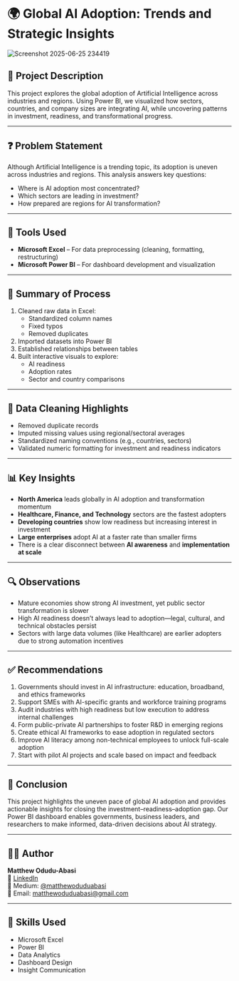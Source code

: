 # 🌍 Global AI Adoption: Trends and Strategic Insights
![Screenshot 2025-06-25 234419](https://github.com/user-attachments/assets/724ef156-a51a-4f96-8b15-7b8a97e557d9)


## 📘 Project Description
This project explores the global adoption of Artificial Intelligence across industries and regions. Using Power BI, we visualized how sectors, countries, and company sizes are integrating AI, while uncovering patterns in investment, readiness, and transformational progress.

---

## ❓ Problem Statement
Although Artificial Intelligence is a trending topic, its adoption is uneven across industries and regions. This analysis answers key questions:
- Where is AI adoption most concentrated?
- Which sectors are leading in investment?
- How prepared are regions for AI transformation?

---

## 🔧 Tools Used
- **Microsoft Excel** – For data preprocessing (cleaning, formatting, restructuring)
- **Microsoft Power BI** – For dashboard development and visualization

---

## 🔁 Summary of Process
1. Cleaned raw data in Excel:
   - Standardized column names
   - Fixed typos
   - Removed duplicates
2. Imported datasets into Power BI
3. Established relationships between tables
4. Built interactive visuals to explore:
   - AI readiness
   - Adoption rates
   - Sector and country comparisons

---

## 🧹 Data Cleaning Highlights
- Removed duplicate records
- Imputed missing values using regional/sectoral averages
- Standardized naming conventions (e.g., countries, sectors)
- Validated numeric formatting for investment and readiness indicators

---

## 📊 Key Insights
- **North America** leads globally in AI adoption and transformation momentum
- **Healthcare, Finance, and Technology** sectors are the fastest adopters
- **Developing countries** show low readiness but increasing interest in investment
- **Large enterprises** adopt AI at a faster rate than smaller firms
- There is a clear disconnect between **AI awareness** and **implementation at scale**

---

## 🔍 Observations
- Mature economies show strong AI investment, yet public sector transformation is slower
- High AI readiness doesn’t always lead to adoption—legal, cultural, and technical obstacles persist
- Sectors with large data volumes (like Healthcare) are earlier adopters due to strong automation incentives

---

## ✅ Recommendations
1. Governments should invest in AI infrastructure: education, broadband, and ethics frameworks
2. Support SMEs with AI-specific grants and workforce training programs
3. Audit industries with high readiness but low execution to address internal challenges
4. Form public-private AI partnerships to foster R&D in emerging regions
5. Create ethical AI frameworks to ease adoption in regulated sectors
6. Improve AI literacy among non-technical employees to unlock full-scale adoption
7. Start with pilot AI projects and scale based on impact and feedback

---

## 🏁 Conclusion
This project highlights the uneven pace of global AI adoption and provides actionable insights for closing the investment–readiness–adoption gap. Our Power BI dashboard enables governments, business leaders, and researchers to make informed, data-driven decisions about AI strategy.

---

## 👨‍💻 Author
**Matthew Odudu-Abasi**  
🔗 [LinkedIn](https://www.linkedin.com/in/matthewoduduabasi)  
📰 Medium: [@matthewoduduabasi](https://medium.com/@matthewoduduabasi)  
📧 Email: matthewoduduabasi@gmail.com

---

## 💼 Skills Used
- Microsoft Excel  
- Power BI  
- Data Analytics  
- Dashboard Design  
- Insight Communication  

